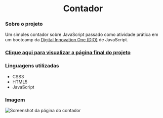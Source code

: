 <div align="center">
  <h1>Contador</h1>
</div>
<div>
  <h3>Sobre o projeto</h3>
  <p>Um simples contador sobre JavaScript passado como atividade prática em um bootcamp da <a href="https://www.dio.me/en">Digital Innovation One (DIO)</a> de JavaScript.</p>
  
  ### [Clique aqui para visualizar a página final do projeto](https://thenextbunny.github.io/counter/)
  
  <h3>Linguagens utilizadas</h3>
  <ul>
    <li>CSS3</li>
    <li>HTML5</li>
    <li>JavaScript</li>
  </ul>

  <h3>Imagem</h3>
  <img src="https://user-images.githubusercontent.com/99208505/180581208-5359dcb1-8c20-43fd-bcc9-953f07c034b1.png" alt="Screenshot da página do contador">
</div>
